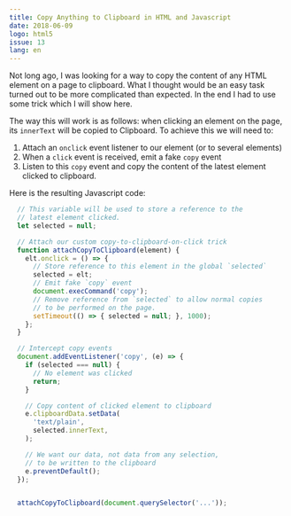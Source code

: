 ```yaml
---
title: Copy Anything to Clipboard in HTML and Javascript
date: 2018-06-09
logo: html5 
issue: 13
lang: en
---
```


Not long ago, I was looking for a way to copy the content of any HTML element on
a page to clipboard. What I thought would be an easy task turned out to be more
complicated than expected. In the end I had to use some trick which I will show
here.

The way this will work is as follows: when clicking an element on the page, its
`innerText` will be copied to Clipboard. To achieve this we will need to:

1. Attach an `onclick` event listener to our element (or to several elements)
2. When a `click` event is received, emit a fake `copy` event
3. Listen to this `copy` event and copy the content of the latest element
   clicked to clipboard.


Here is the resulting Javascript code:
```javascript
  // This variable will be used to store a reference to the
  // latest element clicked.
  let selected = null;

  // Attach our custom copy-to-clipboard-on-click trick
  function attachCopyToClipboard(element) {
    elt.onclick = () => {
      // Store reference to this element in the global `selected`
      selected = elt;
      // Emit fake `copy` event
      document.execCommand('copy');
      // Remove reference from `selected` to allow normal copies
      // to be performed on the page.
      setTimeout(() => { selected = null; }, 1000);
    };
  }

  // Intercept copy events
  document.addEventListener('copy', (e) => {
    if (selected === null) {
      // No element was clicked
      return;
    }

    // Copy content of clicked element to clipboard
    e.clipboardData.setData(
      'text/plain',
      selected.innerText,
    );

    // We want our data, not data from any selection,
    // to be written to the clipboard
    e.preventDefault();
  });


  attachCopyToClipboard(document.querySelector('...'));
```
